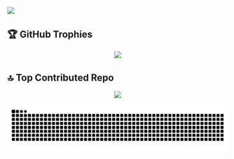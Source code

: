 


![](https://komarev.com/ghpvc/?username=Mayank-Raj3&color=red&style=flat-square) 


## 🏆 GitHub Trophies
<div align="center">

![](https://github-profile-trophy.vercel.app/?username=Mayank-Raj3&theme=monokai&no-frame=false&no-bg=true&margin-w=4)

</div>

## 🔝 Top Contributed Repo
<div align="center">

![](https://github-contributor-stats.vercel.app/api?username=Mayank-Raj3&limit=5&theme=tokyonight&combine_all_yearly_contributions=true)

</div>


<div align="center">
<picture>
  <source media="(prefers-color-scheme: dark)" srcset="https://raw.githubusercontent.com/Mayank-Raj3/Mayank-Raj3/output/github-contribution-grid-snake-dark.svg">
  <source media="(prefers-color-scheme: light)" srcset="https://raw.githubusercontent.com/Mayank-Raj3/Mayank-Raj3/output/github-contribution-grid-snake.svg">
  <img alt="github contribution grid snake animation" src="https://raw.githubusercontent.com/Mayank-Raj3/Mayank-Raj3/output/github-contribution-grid-snake.svg">
</picture>
</div>
 

